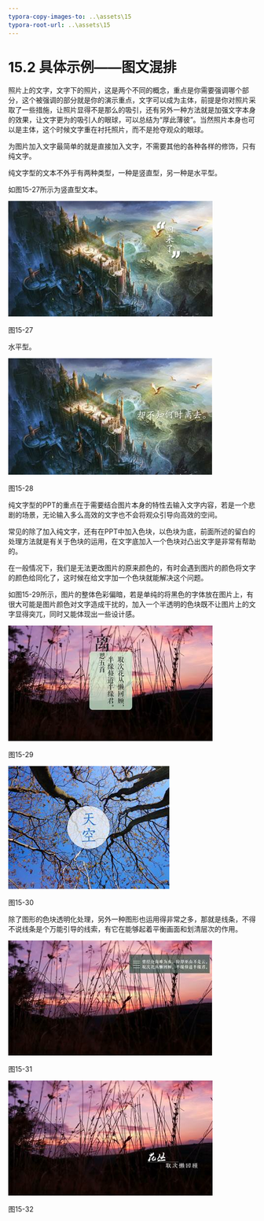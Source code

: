 ```yaml
---
typora-copy-images-to: ..\assets\15
typora-root-url: ..\assets\15
---
```


# 15.2  具体示例——图文混排

照片上的文字，文字下的照片，这是两个不同的概念，重点是你需要强调哪个部分，这个被强调的部分就是你的演示重点，文字可以成为主体，前提是你对照片采取了一些措施，让照片显得不是那么的吸引，还有另外一种方法就是加强文字本身的效果，让文字更为的吸引人的眼球，可以总结为“厚此薄彼”。当然照片本身也可以是主体，这个时候文字重在衬托照片，而不是抢夺观众的眼球。

为图片加入文字最简单的就是直接加入文字，不需要其他的各种各样的修饰，只有纯文字。

纯文字型的文本不外乎有两种类型，一种是竖直型，另一种是水平型。

如图15-27所示为竖直型文本。

![img](../../.gitbook/assets/image027%20%282%29.jpg)

图15-27

水平型。

![img](../../.gitbook/assets/image028%20%2818%29.jpg)

图15-28

纯文字型的PPT的重点在于需要结合图片本身的特性去输入文字内容，若是一个悲剧的场景，无论输入多么高效的文字也不会将观众引导向高效的空间。

常见的除了加入纯文字，还有在PPT中加入色块，以色块为底，前面所述的留白的处理方法就是有关于色块的运用，在文字底加入一个色块对凸出文字是非常有帮助的。

在一般情况下，我们是无法更改图片的原来颜色的，有时会遇到图片的颜色将文字的颜色给同化了，这时候在给文字加一个色块就能解决这个问题。

如图15-29所示，图片的整体色彩偏暗，若是单纯的将黑色的字体放在图片上，有很大可能是图片颜色对文字造成干扰的，加入一个半透明的色块既不让图片上的文字显得突兀，同时又能体现出一些设计感。

![img](../../.gitbook/assets/image029%20%2810%29.jpg)

图15-29

![img](../../.gitbook/assets/image030%20%2822%29.jpg)

图15-30

除了图形的色块透明化处理，另外一种图形也运用得非常之多，那就是线条，不得不说线条是个万能引导的线索，有它在能够起着平衡画面和划清层次的作用。

![img](../../.gitbook/assets/image031%20%2820%29.jpg)

图15-31

![img](../../.gitbook/assets/image032%20%2817%29.jpg)

图15-32

